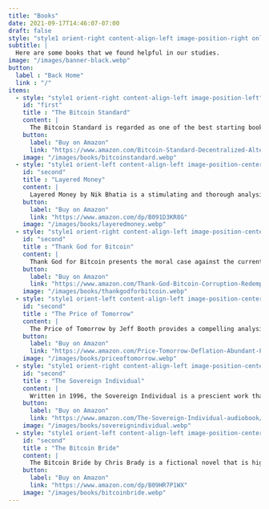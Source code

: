 ```yaml
---
title: "Books"
date: 2021-09-17T14:46:07-07:00
draft: false
style: "style1 orient-right content-align-left image-position-right onload-image-fade-in onload-content-fade-right"
subtitle: |
  Here are some books that we found helpful in our studies.
image: "/images/banner-black.webp"
button:
  label : "Back Home"
  link : "/"
items:
  - style: "style1 orient-right content-align-left image-position-left"
    id: "first"
    title : "The Bitcoin Standard"
    content: |
      The Bitcoin Standard is regarded as one of the best starting books for anyone interested in Bitcoin. Saifedean Ammous is one of the leading authors and podcasters in the Bitcoin space and communicates very clearly about how Bitcoin fits the need for sound money that gold and other technologies have had in the past. The book provides an excellent historical economic summary of money as well as looking forward to the future benefits of a world based on sound money.
    button: 
      label: "Buy on Amazon"
      link: "https://www.amazon.com/Bitcoin-Standard-Decentralized-Alternative-Central/dp/1119473861"
    image: "/images/books/bitcoinstandard.webp"
  - style: "style1 orient-left content-align-left image-position-center"
    id: "second"
    title : "Layered Money"
    content: |
      Layered Money by Nik Bhatia is a stimulating and thorough analysis of the history of money, banking, and credit that is still short and accessible. It focuses on how the modern central banking system has developed on the basis of sovereign debt following the abandonment of the gold standard. It provides a powerful argument for the necessity of a new reserve asset (Bitcoin) and how national currencies can continue to function in layers on top of Bitcoin.
    button: 
      label: "Buy on Amazon"
      link: "https://www.amazon.com/dp/B091D3KR8G"
    image: "/images/books/layeredmoney.webp"
  - style: "style1 orient-right content-align-left image-position-center"
    id: "second"
    title : "Thank God for Bitcoin"
    content: |
      Thank God for Bitcoin presents the moral case against the current debt-based fiat world, and the injustices that it causes. It then lays out the case for Believers as to how and why Bitcoin is moral money, and discusses some of the ramifications thereof. Don't expect deep exegesis of Scripture - this book could have dived much deeper into God's word, but it presents a clear and compelling case.
    button: 
      label: "Buy on Amazon"
      link: "https://www.amazon.com/Thank-God-Bitcoin-Corruption-Redemption/dp/B08ZYW2K74"
    image: "/images/books/thankgodforbitcoin.webp"
  - style: "style1 orient-left content-align-left image-position-center"
    id: "second"
    title : "The Price of Tomorrow"
    content: |
      The Price of Tomorrow by Jeff Booth provides a compelling analysis of the interplay between technology deflation and monetary inflation. The book is not specifically about Bitcoin. However, the author’s analysis of the financial system’s self-destruction in an attempt to maintain price and job growth in a world where exponential technology development is driving prices downward serves to educate on the context in which Bitcoin will thrive. The book provides real world examples of how the transition to the digital age has brought with it extraordinary growth and rapid replacement of obsolete companies, networks, and technologies.
    button: 
      label: "Buy on Amazon"
      link: "https://www.amazon.com/Price-Tomorrow-Deflation-Abundant-Future/dp/B08725C857"
    image: "/images/books/priceoftomorrow.webp"
  - style: "style1 orient-right content-align-left image-position-center"
    id: "second"
    title : "The Sovereign Individual"
    content: |
      Written in 1996, the Sovereign Individual is a prescient work that forecasts how the rise of the information age will bring about the end of large scale nations. It references a cryptographically-secured digital money that will enable global commerce, and that "Travel could be effectively discouraged by biological warfare, such as the outbreak of a deadly epidemic. This could not only discourage the desire to travel, it could also give jurisdictions throughout the globe an excuse to seal their borders and limit immigration." While the book is written by unbelievers, there is much here to be gleaned for believers.
    button: 
      label: "Buy on Amazon"
      link: "https://www.amazon.com/The-Sovereign-Individual-audiobook/dp/B07TWNP9NB"
    image: "/images/books/sovereignindividual.webp"
  - style: "style1 orient-left content-align-left image-position-center"
    id: "second"
    title : "The Bitcoin Bride"
    content: |
      The Bitcoin Bride by Chris Brady is a fictional novel that is highly accessible and a clever way to learn and teach Bitcoin. For many people, the difficulty of learning Bitcoin can be an obstacle to their process of embracing it as sound money and this book is one of the best ways to overcome this obstacle. Chris Brady skillfully wraps the details of what sound money is, how Bitcoin works, and how to address the common objections to Bitcoin in a story of how a young, talented man who works for a Bitcoin company is incentivized by his girlfriend’s father to teach him Bitcoin as a prerequisite for engagement. The interaction is playful and pleasant and communicates the details of Bitcoin in an accurate and concise way. We highly recommend this as a very useful tool for all ages of readers and for those who want a smooth on-ramp to Bitcoin.
    button: 
      label: "Buy on Amazon"
      link: "https://www.amazon.com/dp/B09HR7P1WX"
    image: "/images/books/bitcoinbride.webp"
---
```

